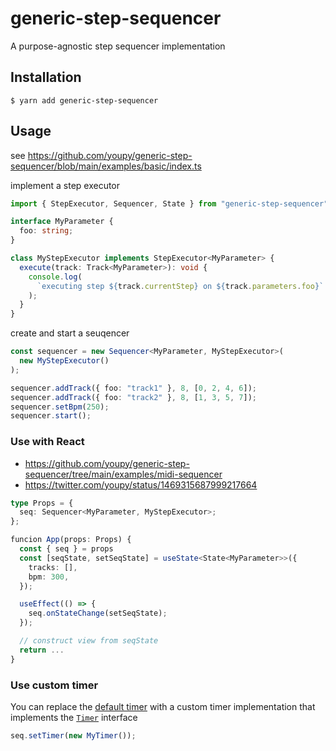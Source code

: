 # generic-step-sequencer

A purpose-agnostic step sequencer implementation

## Installation

```
$ yarn add generic-step-sequencer
```

## Usage

see https://github.com/youpy/generic-step-sequencer/blob/main/examples/basic/index.ts

implement a step executor

```typescript
import { StepExecutor, Sequencer, State } from "generic-step-sequencer";

interface MyParameter {
  foo: string;
}

class MyStepExecutor implements StepExecutor<MyParameter> {
  execute(track: Track<MyParameter>): void {
    console.log(
      `executing step ${track.currentStep} on ${track.parameters.foo}`
    );
  }
}
```

create and start a seuqencer

```typescript
const sequencer = new Sequencer<MyParameter, MyStepExecutor>(
  new MyStepExecutor()
);

sequencer.addTrack({ foo: "track1" }, 8, [0, 2, 4, 6]);
sequencer.addTrack({ foo: "track2" }, 8, [1, 3, 5, 7]);
sequencer.setBpm(250);
sequencer.start();
```

### Use with React

- https://github.com/youpy/generic-step-sequencer/tree/main/examples/midi-sequencer
- https://twitter.com/youpy/status/1469315687999217664

```typescript
type Props = {
  seq: Sequencer<MyParameter, MyStepExecutor>;
};

funcion App(props: Props) {
  const { seq } = props
  const [seqState, setSeqState] = useState<State<MyParameter>>({
    tracks: [],
    bpm: 300,
  });

  useEffect(() => {
    seq.onStateChange(setSeqState);
  });

  // construct view from seqState
  return ...
}
```

### Use custom timer

You can replace the [default timer](https://github.com/youpy/generic-step-sequencer/blob/25176697c1c01bd5bde6154f3c10763632d6cb4a/src/sequencer.ts#L25-L35) with a custom timer implementation that implements the [`Timer`](https://github.com/youpy/generic-step-sequencer/blob/2c1ab3d703ac062224d786ca54a0a033adea3ef8/src/sequencer.ts#L20-L23) interface

```typescript
seq.setTimer(new MyTimer());
```
